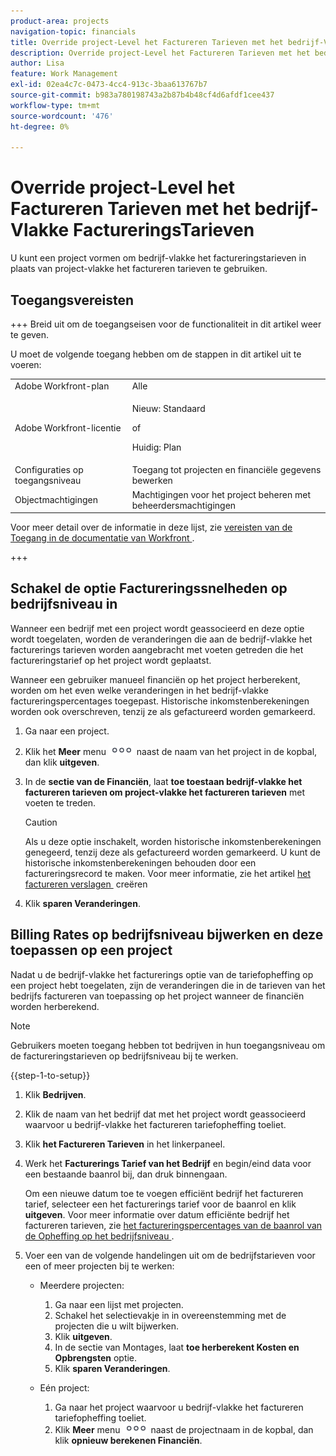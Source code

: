 ```yaml
---
product-area: projects
navigation-topic: financials
title: Override project-Level het Factureren Tarieven met het bedrijf-Vlakke FactureringsTarieven
description: Override project-Level het Factureren Tarieven met het bedrijf-Vlakke FactureringsTarieven
author: Lisa
feature: Work Management
exl-id: 02ea4c7c-0473-4cc4-913c-3baa613767b7
source-git-commit: b983a780198743a2b87b4b48cf4d6afdf1cee437
workflow-type: tm+mt
source-wordcount: '476'
ht-degree: 0%

---
```


# Override project-Level het Factureren Tarieven met het bedrijf-Vlakke FactureringsTarieven

<!--
<p data-mc-conditions="QuicksilverOrClassic.Draft mode">(NOTE: THIS IS LINKED TO THE UI IN THE EDIT PROJECT MODAL)</p>
-->

U kunt een project vormen om bedrijf-vlakke het factureringstarieven in plaats van project-vlakke het factureren tarieven te gebruiken.

## Toegangsvereisten

+++ Breid uit om de toegangseisen voor de functionaliteit in dit artikel weer te geven.

U moet de volgende toegang hebben om de stappen in dit artikel uit te voeren:

<table style="table-layout:auto"> 
 <col> 
 <col> 
 <tbody> 
  <tr> 
   <td role="rowheader">Adobe Workfront-plan</td> 
   <td>Alle</td> 
  </tr> 
  <tr> 
   <td role="rowheader">Adobe Workfront-licentie</td> 
   <td>
   <p>Nieuw: Standaard</p>
   <p>of</p>
   <p>Huidig: Plan</p></td> 
  </tr> 
  <tr> 
   <td role="rowheader">Configuraties op toegangsniveau</td> 
   <td>Toegang tot projecten en financiële gegevens bewerken</td> 
  </tr> 
  <tr> 
   <td role="rowheader">Objectmachtigingen</td> 
   <td>Machtigingen voor het project beheren met beheerdersmachtigingen</td> 
  </tr> 
 </tbody> 
</table>

Voor meer detail over de informatie in deze lijst, zie [&#x200B; vereisten van de Toegang in de documentatie van Workfront &#x200B;](/help/quicksilver/administration-and-setup/add-users/access-levels-and-object-permissions/access-level-requirements-in-documentation.md).

+++

## Schakel de optie Factureringssnelheden op bedrijfsniveau in

Wanneer een bedrijf met een project wordt geassocieerd en deze optie wordt toegelaten, worden de veranderingen die aan de bedrijf-vlakke het facturerings tarieven worden aangebracht met voeten getreden die het factureringstarief op het project wordt geplaatst.

Wanneer een gebruiker manueel financiën op het project herberekent, worden om het even welke veranderingen in het bedrijf-vlakke factureringspercentages toegepast. Historische inkomstenberekeningen worden ook overschreven, tenzij ze als gefactureerd worden gemarkeerd.

1. Ga naar een project.
1. Klik het **Meer** menu ![&#x200B; Meer menu &#x200B;](assets/qs-more-icon-on-an-object.png) naast de naam van het project in de kopbal, dan klik **uitgeven**.
1. In de **sectie van de Financiën**, laat **toe toestaan bedrijf-vlakke het factureren tarieven om project-vlakke het factureren tarieven** met voeten te treden.

   >[!CAUTION]
   >
   >Als u deze optie inschakelt, worden historische inkomstenberekeningen genegeerd, tenzij deze als gefactureerd worden gemarkeerd. U kunt de historische inkomstenberekeningen behouden door een factureringsrecord te maken. Voor meer informatie, zie het artikel [&#x200B; het factureren verslagen &#x200B;](../../../manage-work/projects/project-finances/create-billing-records.md) creëren

1. Klik **sparen Veranderingen**.

## Billing Rates op bedrijfsniveau bijwerken en deze toepassen op een project

Nadat u de bedrijf-vlakke het facturerings optie van de tariefopheffing op een project hebt toegelaten, zijn de veranderingen die in de tarieven van het bedrijfs factureren van toepassing op het project wanneer de financiën worden herberekend.

>[!NOTE]
>
>Gebruikers moeten toegang hebben tot bedrijven in hun toegangsniveau om de factureringstarieven op bedrijfsniveau bij te werken.

{{step-1-to-setup}}

1. Klik **Bedrijven**.
1. Klik de naam van het bedrijf dat met het project wordt geassocieerd waarvoor u bedrijf-vlakke het factureren tariefopheffing toeliet.
1. Klik **het Factureren Tarieven** in het linkerpaneel.
1. Werk het **Facturerings Tarief van het Bedrijf** en begin/eind data voor een bestaande baanrol bij, dan druk binnengaan.

   Om een nieuwe datum toe te voegen efficiënt bedrijf het factureren tarief, selecteer een het facturerings tarief voor de baanrol en klik **uitgeven**. Voor meer informatie over datum efficiënte bedrijf het factureren tarieven, zie [&#x200B; het factureringspercentages van de baanrol van de Opheffing op het bedrijfsniveau &#x200B;](/help/quicksilver/administration-and-setup/set-up-workfront/organizational-setup/override-job-role-billing-rates-company-level.md).

1. Voer een van de volgende handelingen uit om de bedrijfstarieven voor een of meer projecten bij te werken:

   * Meerdere projecten:

      1. Ga naar een lijst met projecten.
      1. Schakel het selectievakje in in overeenstemming met de projecten die u wilt bijwerken.
      1. Klik **uitgeven**.
      1. In de sectie van Montages, laat **toe herberekent Kosten en Opbrengsten** optie.
      1. Klik **sparen Veranderingen**.

   * Eén project:

      1. Ga naar het project waarvoor u bedrijf-vlakke het factureren tariefopheffing toeliet.
      1. Klik **Meer** menu ![&#x200B; Meer menu &#x200B;](assets/qs-more-icon-on-an-object.png) naast de projectnaam in de kopbal, dan klik **opnieuw berekenen Financiën**.
